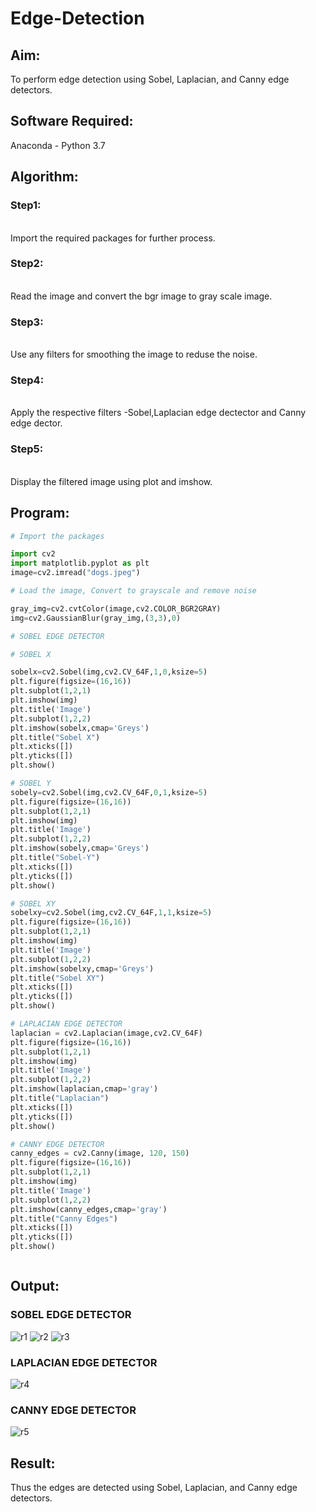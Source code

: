 # Edge-Detection
## Aim:
To perform edge detection using Sobel, Laplacian, and Canny edge detectors.

## Software Required:
Anaconda - Python 3.7

## Algorithm:
### Step1:
<br>
Import the required packages for further process.


### Step2:
<br>
Read the image and convert the bgr image to gray scale image.

### Step3:
<br>
Use any filters for smoothing the image to reduse the noise.

### Step4:
<br>
Apply the respective filters -Sobel,Laplacian edge dectector and Canny edge dector.

### Step5:
<br>
Display the filtered image using plot and imshow.
 
## Program:

``` Python
# Import the packages

import cv2
import matplotlib.pyplot as plt
image=cv2.imread("dogs.jpeg")

# Load the image, Convert to grayscale and remove noise

gray_img=cv2.cvtColor(image,cv2.COLOR_BGR2GRAY)
img=cv2.GaussianBlur(gray_img,(3,3),0)

# SOBEL EDGE DETECTOR

# SOBEL X

sobelx=cv2.Sobel(img,cv2.CV_64F,1,0,ksize=5)
plt.figure(figsize=(16,16))
plt.subplot(1,2,1)
plt.imshow(img)
plt.title('Image')
plt.subplot(1,2,2)
plt.imshow(sobelx,cmap='Greys')
plt.title("Sobel X")
plt.xticks([])
plt.yticks([])
plt.show()

# SOBEL Y
sobely=cv2.Sobel(img,cv2.CV_64F,0,1,ksize=5)
plt.figure(figsize=(16,16))
plt.subplot(1,2,1)
plt.imshow(img)
plt.title('Image')
plt.subplot(1,2,2)
plt.imshow(sobely,cmap='Greys')
plt.title("Sobel-Y")
plt.xticks([])
plt.yticks([])
plt.show()

# SOBEL XY
sobelxy=cv2.Sobel(img,cv2.CV_64F,1,1,ksize=5)
plt.figure(figsize=(16,16))
plt.subplot(1,2,1)
plt.imshow(img)
plt.title('Image')
plt.subplot(1,2,2)
plt.imshow(sobelxy,cmap='Greys')
plt.title("Sobel XY")
plt.xticks([])
plt.yticks([])
plt.show()

# LAPLACIAN EDGE DETECTOR
laplacian = cv2.Laplacian(image,cv2.CV_64F)
plt.figure(figsize=(16,16))
plt.subplot(1,2,1)
plt.imshow(img)
plt.title('Image')
plt.subplot(1,2,2)
plt.imshow(laplacian,cmap='gray')
plt.title("Laplacian")
plt.xticks([])
plt.yticks([])
plt.show()

# CANNY EDGE DETECTOR
canny_edges = cv2.Canny(image, 120, 150)
plt.figure(figsize=(16,16))
plt.subplot(1,2,1)
plt.imshow(img)
plt.title('Image')
plt.subplot(1,2,2)
plt.imshow(canny_edges,cmap='gray')
plt.title("Canny Edges")
plt.xticks([])
plt.yticks([])
plt.show()



```
## Output:
### SOBEL EDGE DETECTOR
![r1](https://user-images.githubusercontent.com/96000574/171096892-28c292d4-37b9-44cb-816c-78b06da9a40c.jpeg)
![r2](https://user-images.githubusercontent.com/96000574/171096967-c20739ee-2181-4d3b-9446-602a8ed40498.jpeg)
![r3](https://user-images.githubusercontent.com/96000574/171096992-730fa71d-5de8-4e2b-8c03-797053d0a5c1.jpeg)


### LAPLACIAN EDGE DETECTOR
![r4](https://user-images.githubusercontent.com/96000574/171097017-dec7e362-ca71-45df-9888-da458bfa90ea.jpeg)



### CANNY EDGE DETECTOR
![r5](https://user-images.githubusercontent.com/96000574/171097091-74283fd0-9706-4962-88f8-cada10a34f3e.jpeg)

## Result:
Thus the edges are detected using Sobel, Laplacian, and Canny edge detectors.

